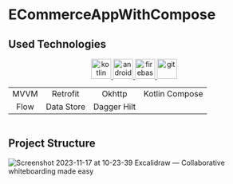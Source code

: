 ﻿# ECommerceAppWithCompose


## Used Technologies
<p align="center"> 
  <a href="https://kotlinlang.org" target="_blank" rel="noreferrer"> 
  <img src="https://www.vectorlogo.zone/logos/kotlinlang/kotlinlang-icon.svg" alt="kotlin" width="40" height="40"/> 
</a>
   <a href="https://developer.android.com/" target="_blank" rel="noreferrer"> 
  <img src="https://www.vectorlogo.zone/logos/android/android-official.svg" alt="android" width="40" height="40"/> 
</a>
<a href="https://firebase.google.com/" target="_blank" rel="noreferrer">
  <img src="https://www.vectorlogo.zone/logos/firebase/firebase-icon.svg" alt="firebase" width="40" height="40"/> 
</a> 
<a href="https://git-scm.com/" target="_blank" rel="noreferrer"> 
  <img src="https://www.vectorlogo.zone/logos/git-scm/git-scm-icon.svg" alt="git" width="40" height="40"/> 
</a> 
</p>

 <table  align="center" style="margin: 0px auto; text-align:center;">
  <tr>
    <td>MVVM</td>
    <td>Retrofit</td>
    <td>Okhttp</td>
    <td>Kotlin Compose</td>
  </tr>
  <tr>
    <td>Flow</td>
    <td>Data Store</td>
    <td>Dagger Hilt</td>
  </tr>
</table> 
<br>

## Project Structure

![Screenshot 2023-11-17 at 10-23-39 Excalidraw — Collaborative whiteboarding made easy](https://github.com/leventsrr/ECommerceAppWithCompose/assets/63983517/927b865e-7db5-421f-ae23-db85d51b25e3)





